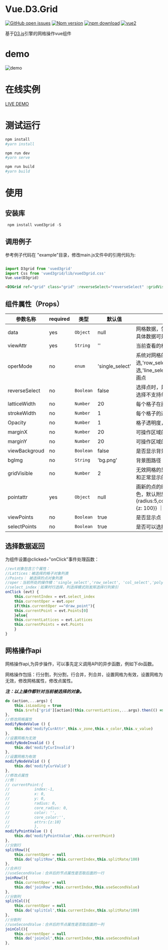 
# Vue.D3.Grid
[![GitHub open issues](https://img.shields.io/github/issues/machine-w/Vue.D3.Grid.svg)](https://github.com/machine-w/Vue.D3.Grid/issues)
[![Npm version](https://img.shields.io/npm/v/vued3grid.svg)](https://www.npmjs.com/package/vued3grid)
[![npm download](https://img.shields.io/npm/dt/vued3grid.svg)](https://www.npmjs.com/package/vued3grid)
[![vue2](https://img.shields.io/badge/vue-2.x-brightgreen.svg)](https://vuejs.org/)


基于[D3.js](https://d3js.org/)引擎的网格操作vue组件


# demo

![demo](./documents/demo.gif)

# 在线实例

[ LIVE DEMO ](http://121.36.62.6:8080/vued3grid/index.html)




# 测试运行

``` bash
npm install
#yarn install

npm run dev
#yarn serve

npm run build
#yarn build

```




# 使用

## 安装库

``` js
 npm install vued3grid -S
```

## 调用例子


参考例子代码在 "example"目录，修改main.js文件中的引用代码为:

```js

import D3grid from 'vued3grid'
import Css from 'vued3grid/lib/vued3grid.css'
Vue.use(D3grid)
```

```html
<D3Grid ref="grid" class="grid" :reverseSelect="reverseSelect" :gridVisible="gridVisible" :selectPoints="selectPoints" :pointattr="createPoint" :viewPoints="viewPoints" :bgImg="bgImg" :viewBackgroud="viewBackgroud" :strokeWidth="vstrokeWidth" :Opacity="vOpacity" :operMode="operMode" :viewAttr="viewAttr" :marginX="Marginx" :marginY="Marginy" :data="griddata" :latticeWidth="latticeWidth"@clicked="onClick" ></D3Grid>
```
## 组件属性（Props）

| 参数名称      | required | 类型              | 默认值     | 描述 |
| ---       | ---     | ---                     | ---         | ---         |
| data      | yes    | `Object`                     | null        | 网格数据，包括格子的大小，位置和属性颜色，包括格子上的点的信息，具体数据可是可以参考mock目录的数据生成函数 ｜
| viewAttr | yes |  `String` |  ''     | 当前查看的格子数据中哪个属性的颜色 |
| operMode    | no | `enum`| 'single_select'  | 系统对网格的操作模式选择，支持的操作:'single_select':单选,'row_select'：行选择'col_select':列选择,'poly_select':多边形圈选,'line_select':折线选择,'rect_select':矩形选择,'draw_point':选择点与画点|
| reverseSelect   | no | `Boolean`  | false | 选择点时，是否反向选择，即返回的网格为选取范围外的点。（注：反向选择不支持单选） |
| latticeWidth   | no | `Number`  | 20 |  每个格子在画布上的宽度值（注：与数据中的真实宽度值不同） |
| strokeWidth   | no | `Number`  | 1 |  每个格子的边框在画布上的宽度值（注：与数据中的真实宽度值不同） |
| Opacity    | no | `Number`           | 1            | 格子透明度，取值0-1 |
| marginX    | no | `Number`          | 20       | 可操作区域的左边距 |
| marginY    | no | `Number`           | 20            | 可操作区域的上边距 |
| viewBackgroud   | no | `Boolean`  | false |  是否显示背景图 |
| bgImg | no |  `String` |  'bg.png'     | 背景图路径 |
| gridVisible   | no | `Number`  | 2 |  无效网格的显示方式：2:灰色显示,1:不显示,0:正常显示。（注：灰色显示和正常显示的情况下，无效网格可以被选择，不显示时不能被选中） |
| pointattr      | yes    | `Object`                     | null        | 画新的点的时候点的默认属性值（半径，圆心半径，外围颜色，核心颜色，默认附加属性），例： {radius:5,core_radius:1,color:"#ff0000",core_color:"#000000",attrs:{z: 100}} ｜
| viewPoints   | no | `Boolean`  | true |  是否显示点 |
| selectPoints   | no | `Boolean`  | true |  是否可以选择点 |

## 选择数据返回

为组件设置@clicked="onClick"事件处理函数：

```js
//evt对象包含三个属性：
//Lattices：被选择的格子对象列表
//Points： 被选择的点对象列表
//oper：当前所处的操作模：'single_select','row_select', 'col_select','poly_select','line_select','rect_select','draw_point'
//select_index：如果时行选择，列选择模式则发挥选择行列索引
onClick (evt) {
    this.currentIndex = evt.select_index
    this.currentOper = evt.oper
    if(this.currentOper =="draw_point"){
    this.currentPoint = evt.Points[0]
    }else{
    this.currentLattices = evt.Lattices
    this.currentPoints = evt.Points
    }
}

```


## 网格操作api

网格操作api,为异步操作，可以事先定义调用API的异步函数，例如下do函数。

网格操作包括：行分割，列分割，行合并，列合并，设置网格为有效，设置网格为无效，修改网格属性，修改点属性。

***注：以上操作都针对当前被选择的对象。***

```js
do (action,...args) {
    this.isLoading = true
    this.$refs['grid'][action](this.currentLattices,...args).then(() => { this.isLoading = false })
},
//修改网格属性
modifyNodeValue () {
    this.do('modifyCurAttr',this.v_zone,this.v_color,this.v_value)
},
//设置网格为无效
modifyNodeInvalid () {
    this.do('modifyCurInvalid')
},
//设置网格为有效
modifyNodeValid () {
    this.do('modifyCurValid')
},
//修改点属性
//例：
// currentPoint:{
//           index:-1,
//           x: 0,
//           y: 0,
//           radius: 0,
//           core_radius: 0,
//           color: '',
//           core_color:'',
//           attrs:{z:10}
//           },
modifyPointValue () {
    this.do('modifyPointValue',this.currentPoint)
},
//分割行
splitRow(){
    this.currentOper = null
    this.do('splitRow',this.currentIndex,this.splitRate/100)
},
//合并行
//useSecondValue：合并后的节点属性是否取后面的一行
joinRow(){
    this.currentOper = null
    this.do('joinRow',this.currentIndex,this.useSecondValue)
},
//分割列
splitCol(){
    this.currentOper = null
    this.do('splitCol',this.currentIndex,this.splitRate/100)
},
//分割列
//useSecondValue：合并后的节点属性是否取后面的一列
joinCol(){
    this.currentOper = null
    this.do('joinCol',this.currentIndex,this.useSecondValue)
},
```


